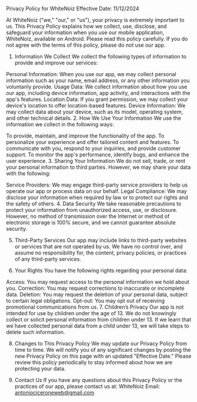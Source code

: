Privacy Policy for WhiteNoiz
Effective Date: 11/12/2024

At WhiteNoiz ("we," "our," or "us"), your privacy is extremely important to us. This Privacy Policy explains how we collect, use, disclose, and safeguard your information when you use our mobile application, WhiteNoiz, available on Android. Please read this policy carefully. If you do not agree with the terms of this policy, please do not use our app.

1. Information We Collect
We collect the following types of information to provide and improve our services:

Personal Information: When you use our app, we may collect personal information such as your name, email address, or any other information you voluntarily provide.
Usage Data: We collect information about how you use our app, including device information, app activity, and interactions with the app's features.
Location Data: If you grant permission, we may collect your device's location to offer location-based features.
Device Information: We may collect data about your device, such as its model, operating system, and other technical details.
2. How We Use Your Information
We use the information we collect in the following ways:

To provide, maintain, and improve the functionality of the app.
To personalize your experience and offer tailored content and features.
To communicate with you, respond to your inquiries, and provide customer support.
To monitor the app's performance, identify bugs, and enhance the user experience.
3. Sharing Your Information
We do not sell, trade, or rent your personal information to third parties. However, we may share your data with the following:

Service Providers: We may engage third-party service providers to help us operate our app or process data on our behalf.
Legal Compliance: We may disclose your information when required by law or to protect our rights and the safety of others.
4. Data Security
We take reasonable precautions to protect your information from unauthorized access, use, or disclosure. However, no method of transmission over the Internet or method of electronic storage is 100% secure, and we cannot guarantee absolute security.

5. Third-Party Services
Our app may include links to third-party websites or services that are not operated by us. We have no control over, and assume no responsibility for, the content, privacy policies, or practices of any third-party services.

6. Your Rights
You have the following rights regarding your personal data:

Access: You may request access to the personal information we hold about you.
Correction: You may request corrections to inaccurate or incomplete data.
Deletion: You may request the deletion of your personal data, subject to certain legal obligations.
Opt-out: You may opt out of receiving promotional communications from us.
7. Children’s Privacy
Our app is not intended for use by children under the age of 13. We do not knowingly collect or solicit personal information from children under 13. If we learn that we have collected personal data from a child under 13, we will take steps to delete such information.

8. Changes to This Privacy Policy
We may update our Privacy Policy from time to time. We will notify you of any significant changes by posting the new Privacy Policy on this page with an updated "Effective Date." Please review this policy periodically to stay informed about how we are protecting your data.

9. Contact Us
If you have any questions about this Privacy Policy or the practices of our app, please contact us at: WhiteNoiz
Email: antoniociceroneweb@gmail.com
